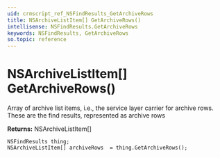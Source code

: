 ```yaml
---
uid: crmscript_ref_NSFindResults_GetArchiveRows
title: NSArchiveListItem[] GetArchiveRows()
intellisense: NSFindResults.GetArchiveRows
keywords: NSFindResults, GetArchiveRows
so.topic: reference
---
```


# NSArchiveListItem[] GetArchiveRows()

Array of archive list items, i.e., the service layer carrier for archive rows. These are the find results, represented as archive rows

**Returns:** NSArchiveListItem[]

```crmscript
NSFindResults thing;
NSArchiveListItem[] archiveRows  = thing.GetArchiveRows();
```

